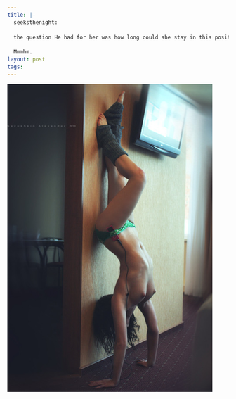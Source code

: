```yaml
--- 
title: |-
  seeksthenight:
  
  the question He had for her was how long could she stay in this position once His mouth took her
  
  Mmmhm.
layout: post
tags: 
---
```

![](/tumblr_files/tumblr_ldio5iWf7U1qb4qj0o1_500.jpg)
